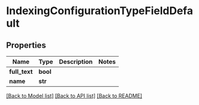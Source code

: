 # IndexingConfigurationTypeFieldDefault

## Properties
Name | Type | Description | Notes
------------ | ------------- | ------------- | -------------
**full_text** | **bool** |  | 
**name** | **str** |  | 

[[Back to Model list]](../README.md#documentation-for-models) [[Back to API list]](../README.md#documentation-for-api-endpoints) [[Back to README]](../README.md)


